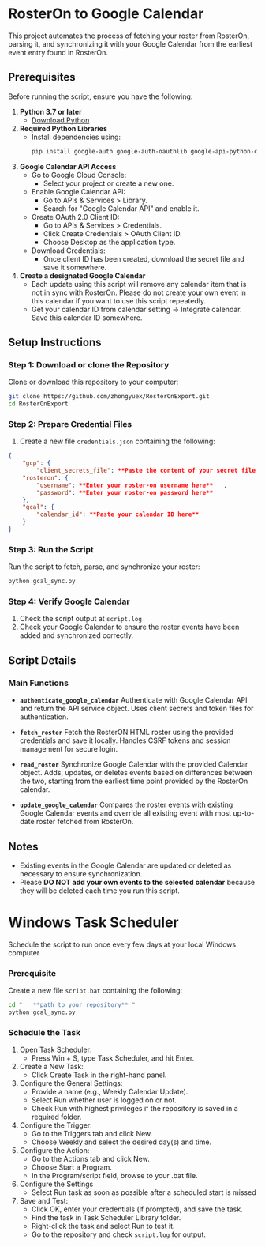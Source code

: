 # RosterOn to Google Calendar
This project automates the process of fetching your roster from RosterOn, parsing it, and synchronizing it with your Google Calendar from the earliest event entry found in RosterOn.

## Prerequisites
Before running the script, ensure you have the following:

1. **Python 3.7 or later**
   - [Download Python](https://www.python.org/downloads/)
2. **Required Python Libraries**
   - Install dependencies using:
     ```bash
     pip install google-auth google-auth-oauthlib google-api-python-client bs4 ics requests pytz
     ```
3. **Google Calendar API Access**
   - Go to Google Cloud Console:
      * Select your project or create a new one.
   - Enable Google Calendar API:
     * Go to APIs & Services > Library.
     * Search for "Google Calendar API" and enable it.
   - Create OAuth 2.0 Client ID:
     * Go to APIs & Services > Credentials.
     * Click Create Credentials > OAuth Client ID.
     * Choose Desktop as the application type.
   - Download Credentials:
     * Once client ID has been created, download the secret file and save it somewhere.
4. **Create a designated Google Calendar**
   - Each update using this script will remove any calendar item that is not in sync with RosterOn. Please do not create your own event in this calendar if you want to use this script repeatedly.
   - Get your calendar ID from calendar setting -> Integrate calendar. Save this calendar ID somewhere.

## Setup Instructions

### Step 1: Download or clone the Repository
Clone or download this repository to your computer:
```bash
git clone https://github.com/zhongyuex/RosterOnExport.git
cd RosterOnExport
```

### Step 2: Prepare Credential Files
1. Create a new file `credentials.json` containing the following:
```json
{
    "gcp": {
        "client_secrets_file": **Paste the content of your secret file here**   ,
    "rosteron": {
        "username": **Enter your roster-on username here**   , 
        "password": **Enter your roster-on password here**
    },
    "gcal": {
        "calendar_id": **Paste your calendar ID here**
    }
}

```

### Step 3: Run the Script
Run the script to fetch, parse, and synchronize your roster:
```bash
python gcal_sync.py
```

### Step 4: Verify Google Calendar
1. Check the script output at `script.log`
2. Check your Google Calendar to ensure the roster events have been added and synchronized correctly.

## Script Details

### Main Functions

- **`authenticate_google_calendar`**
  Authenticate with Google Calendar API and return the API service object.
  Uses client secrets and token files for authentication.

- **`fetch_roster`**
  Fetch the RosterON HTML roster using the provided credentials and save it locally.
  Handles CSRF tokens and session management for secure login.

- **`read_roster`**
  Synchronize Google Calendar with the provided Calendar object.
  Adds, updates, or deletes events based on differences between the two, starting from the earliest time point provided by the RosterOn calendar.

- **`update_google_calendar`**
  Compares the roster events with existing Google Calendar events and override all existing event with most up-to-date roster fetched from RosterOn.



## Notes
- Existing events in the Google Calendar are updated or deleted as necessary to ensure synchronization.
- Please **DO NOT add your own events to the selected calendar** because they will be deleted each time you run this script.

# Windows Task Scheduler
Schedule the script to run once every few days at your local Windows computer

### Prerequisite
Create a new file `script.bat` containing the following:
```bat
cd "   **path to your repository** "
python gcal_sync.py
```

### Schedule the Task
1. Open Task Scheduler:
   - Press Win + S, type Task Scheduler, and hit Enter.
2. Create a New Task:
   - Click Create Task in the right-hand panel.
3. Configure the General Settings:
   - Provide a name (e.g., Weekly Calendar Update).
   - Select Run whether user is logged on or not.
   - Check Run with highest privileges if the repository is saved in a required folder.
4. Configure the Trigger:
   - Go to the Triggers tab and click New.
   - Choose Weekly and select the desired day(s) and time.
5. Configure the Action:
   - Go to the Actions tab and click New.
   - Choose Start a Program.
   - In the Program/script field, browse to your .bat file.
6. Configure the Settings
   - Select Run task as soon as possible after a scheduled start is missed
7. Save and Test:
   - Click OK, enter your credentials (if prompted), and save the task.
   - Find the task in Task Scheduler Library folder.
   - Right-click the task and select Run to test it.
   - Go to the repository and check `script.log` for output.
